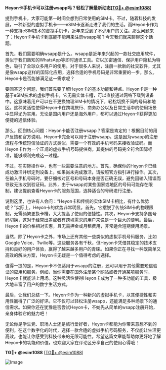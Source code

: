 **Heyon卡手机卡可以注册wsapp吗？轻松了解最新动态[[TG💪+ @esim1088](https://t.me/s/esim1088)]**

提到手机卡，大家可能第一时间会想到日常使用的SIM卡。不过，随着科技的发展，一种新型的虚拟手机卡——eSIM卡逐渐走进了我们的生活。而Heyon卡作为一种支持eSIM技术的虚拟手机卡，近年来受到了不少用户的关注。那么问题来了：Heyon卡手机卡到底能不能用来注册wsapp呢？今天我们就来聊聊这个话题。

首先，我们需要明确wsapp是什么。wsapp是近年来兴起的一款社交应用软件，类似于我们熟知的WhatsApp等即时通讯工具。它以加密通信、保护用户隐私为特色，吸引了全球众多用户的使用。对于很多人来说，注册一款新的社交软件，尤其是像wsapp这样的国际化应用，选择合适的手机号码是非常重要的一步。那么，Heyon卡是否能够满足这一需求呢？

要回答这个问题，我们首先要了解Heyon卡的基本功能和特点。Heyon卡是一种基于eSIM技术的虚拟手机卡，它无需实体卡槽，可以直接通过网络下载到设备中。这意味着用户可以在不更换物理SIM卡的情况下，轻松切换不同的号码和地区。这种灵活性使得Heyon卡在跨境旅行、商务办公以及日常生活中的使用场景中显得尤为实用。无论是国内用户还是海外用户，都可以通过Heyon卡获得更加便捷的通信体验。

那么，回到核心问题：Heyon卡能否注册wsapp？答案是肯定的！根据目前的用户反馈和官方说明，Heyon卡完全可以用于注册wsapp。这是因为wsapp的注册流程与传统短信验证的方式类似，需要一个有效的手机号码来接收验证码。而Heyon卡作为一个正规的虚拟手机号码提供商，其提供的号码完全符合国际标准，能够顺利完成这一过程。

不过，在实际操作中，也有一些需要注意的地方。首先，确保你的Heyon卡已经成功激活并绑定到设备上。如果尚未完成激活，请按照官方指引进行操作。其次，在输入手机号码时，要仔细核对区号和号码本身是否正确无误，避免因输入错误而导致无法收到验证码。此外，由于wsapp对某些国家或地区的号码可能存在限制，建议提前查看Heyon卡的服务范围，选择适合的号码进行注册。

说到这里，也许有人会问：“Heyon卡和传统的实体SIM卡相比，有什么优势呢？”实际上，Heyon卡的优势非常明显。首先，它摆脱了传统SIM卡的物理限制，无需频繁更换卡槽，大大提高了使用的便捷性。其次，Heyon卡支持多国号码切换，这对于经常出差或者有跨境需求的用户来说是一个巨大的便利。最后，Heyon卡的价格相对实惠，且无需押金或月租费用，非常适合短期使用场景。

当然，除了Heyon卡之外，市场上还有其他一些类似的虚拟手机号码服务，比如Google Voice、Twilio等。这些服务各有千秋，但Heyon卡凭借其稳定的技术支持和良好的用户体验，赢得了越来越多用户的青睐。如果你正在寻找一种既简单又高效的解决方案，Heyon卡无疑是一个值得考虑的选择。

值得一提的是，Heyon卡不仅适用于wsapp的注册，还可以用于其他需要短信验证的应用和服务。例如，当你需要在国外注册某个网站或者开通某项服务时，Heyon卡就能派上用场。这种灵活性使得Heyon卡成为了一种多功能的工具，极大地丰富了用户的数字生活方式。

最后，让我们总结一下。Heyon卡作为一种新兴的虚拟手机卡，以其便捷性和实用性赢得了广泛的好评。它不仅可以轻松注册wsapp，还能满足多种场景下的通信需求。如果你还在犹豫是否尝试Heyon卡，不妨先从简单的wsapp注册开始，亲身体验它的魅力吧！

无论你是学生党、职场人士还是旅行爱好者，Heyon卡都能为你带来意想不到的便利。在这个数字化的时代，选择一款合适的虚拟手机号码服务，不仅能让生活更高效，也能让你感受到科技带来的无限可能性。希望这篇文章能帮助你更好地了解Heyon卡的功能和价值，也欢迎大家在评论区分享自己的使用心得哦！

**TG💪+ @esim1088** [[TG💪+ @esim1088](https://t.me/s/esim1088)]

![Image](https://i.postimg.cc/4NQfJmqS/Snipaste-2025-05-13-00-14-12.png)